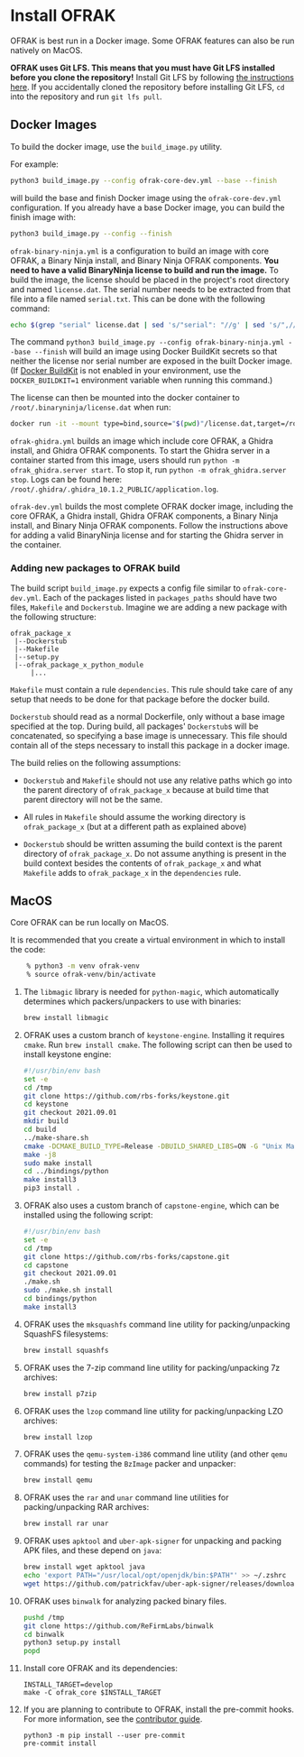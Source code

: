 # Install OFRAK

OFRAK is best run in a Docker image. Some OFRAK features can also be run natively on MacOS.

**OFRAK uses Git LFS. This means that you must have Git LFS installed before you clone the repository!** Install Git LFS by following [the instructions here](https://git-lfs.github.com/). If you accidentally cloned the repository before installing Git LFS, `cd` into the repository and run `git lfs pull`.

## Docker Images
To build the docker image, use the `build_image.py` utility.

For example:
```bash
python3 build_image.py --config ofrak-core-dev.yml --base --finish
```

will build the base and finish Docker image using the `ofrak-core-dev.yml` configuration. If you already have a base Docker image, you can build the finish image with:

```bash
python3 build_image.py --config --finish
```

`ofrak-binary-ninja.yml` is a configuration to build an image with core OFRAK, a Binary Ninja install, and Binary Ninja OFRAK components. **You need to have a valid BinaryNinja license to build and run the image.** To build the image, the license should be placed in the project's root directory and named `license.dat`. The serial number needs to be extracted from that file into a file named `serial.txt`. This can be done with the following command:
```bash
echo $(grep "serial" license.dat | sed 's/"serial": "//g' | sed 's/",//g') > serial.txt
```

The command `python3 build_image.py --config ofrak-binary-ninja.yml --base --finish` will build an image using Docker BuildKit secrets so that neither the license nor serial number are exposed in the built Docker image.
(If [Docker BuildKit](https://docs.docker.com/develop/develop-images/build_enhancements/) is not enabled in your environment, use the `DOCKER_BUILDKIT=1` environment variable when running this command.)

The license can then be mounted into the docker container to `/root/.binaryninja/license.dat` when run:

```bash
docker run -it --mount type=bind,source="$(pwd)"/license.dat,target=/root/.binaryninja/license.dat registry.gitlab.com/redballoonsecurity/ofrak/binary-ninja bash
```

`ofrak-ghidra.yml` builds an image which include core OFRAK, a Ghidra install, and Ghidra OFRAK components. To start the Ghidra server in a container started from this image, users should run `python -m ofrak_ghidra.server start`. To stop it, run `python -m ofrak_ghidra.server stop`. Logs can be found here: `/root/.ghidra/.ghidra_10.1.2_PUBLIC/application.log`.

`ofrak-dev.yml` builds the most complete OFRAK docker image, including the core OFRAK, a Ghidra install, Ghidra OFRAK components, a Binary Ninja install, and Binary Ninja OFRAK components.
Follow the instructions above for adding a valid BinaryNinja license and for starting the Ghidra server in the container.

### Adding new packages to OFRAK build

The build script `build_image.py` expects a config file similar to `ofrak-core-dev.yml`. Each of the packages listed in `packages_paths` should have two files, `Makefile` and `Dockerstub`. Imagine we are adding a new package with the following structure:

```
ofrak_package_x
 |--Dockerstub
 |--Makefile
 |--setup.py
 |--ofrak_package_x_python_module
     |...
```

`Makefile` must contain a rule `dependencies`. This rule should take care of any setup that needs to be done for that package before the docker build.

`Dockerstub` should read as a normal Dockerfile, only without a base image specified at the top. During build, all packages' `Dockerstub`s will be concatenated, so specifying a base image is unnecessary. This file should contain all of the steps necessary to install this package in a docker image.

The build relies on the following assumptions:

* `Dockerstub` and `Makefile` should not use any relative paths which go into the parent directory of `ofrak_package_x` because at build time that parent directory will not be the same.

* All rules in `Makefile` should assume the working directory is `ofrak_package_x` (but at a different path as explained above)

* `Dockerstub` should be written assuming the build context is the parent directory of `ofrak_package_x`. Do not assume anything is present in the build context besides the contents of `ofrak_package_x` and what `Makefile` adds to `ofrak_package_x` in the `dependencies` rule.

## MacOS
Core OFRAK can be run locally on MacOS.

It is recommended that you create a virtual environment in which to install the code:
```bash
    % python3 -m venv ofrak-venv
    % source ofrak-venv/bin/activate
```

1. The `libmagic` library is needed for `python-magic`, which automatically determines which packers/unpackers to use with binaries:
    ```bash
    brew install libmagic
    ```
2. OFRAK uses a custom branch of `keystone-engine`. Installing it requires `cmake`. Run `brew install cmake`. The following script can then be used to install keystone engine:
    ```bash
    #!/usr/bin/env bash
    set -e
    cd /tmp
    git clone https://github.com/rbs-forks/keystone.git
    cd keystone
    git checkout 2021.09.01
    mkdir build
    cd build
    ../make-share.sh
    cmake -DCMAKE_BUILD_TYPE=Release -DBUILD_SHARED_LIBS=ON -G "Unix Makefiles" ..
    make -j8
    sudo make install
    cd ../bindings/python
    make install3
    pip3 install .
    ```
3. OFRAK also uses a custom branch of `capstone-engine`, which can be installed using the following script:
    ```bash
    #!/usr/bin/env bash
    set -e
    cd /tmp
    git clone https://github.com/rbs-forks/capstone.git
    cd capstone
    git checkout 2021.09.01
    ./make.sh
    sudo ./make.sh install
    cd bindings/python
    make install3
    ```
4. OFRAK uses the `mksquashfs` command line utility for packing/unpacking SquashFS filesystems:
    ```bash
    brew install squashfs
    ```
5. OFRAK uses the 7-zip command line utility for packing/unpacking 7z archives:
    ```bash
    brew install p7zip
    ```
6. OFRAK uses the `lzop` command line utility for packing/unpacking LZO archives:
    ```bash
    brew install lzop
    ```
7. OFRAK uses the `qemu-system-i386` command line utility (and other `qemu` commands) for testing the `BzImage` packer and unpacker:
    ```bash
    brew install qemu
    ```
8. OFRAK uses the `rar` and `unar` command line utilities for packing/unpacking RAR archives:
   ```bash
   brew install rar unar
   ```
9. OFRAK uses `apktool` and `uber-apk-signer` for unpacking and packing APK files, and these depend on `java`:
    ```bash
    brew install wget apktool java
    echo 'export PATH="/usr/local/opt/openjdk/bin:$PATH"' >> ~/.zshrc
    wget https://github.com/patrickfav/uber-apk-signer/releases/download/v1.0.0/uber-apk-signer-1.0.0.jar -O /usr/local/bin/uber-apk-signer.jar
    ```
10. OFRAK uses `binwalk` for analyzing packed binary files.
    ```bash
    pushd /tmp
    git clone https://github.com/ReFirmLabs/binwalk 
    cd binwalk
    python3 setup.py install
    popd
    ```
11. Install core OFRAK and its dependencies:
    ```
    INSTALL_TARGET=develop
    make -C ofrak_core $INSTALL_TARGET
    ```
12. If you are planning to contribute to OFRAK, install the pre-commit hooks. For more information, see the [contributor guide](docs/contributor-guide/getting-started.md).
    ```
    python3 -m pip install --user pre-commit
    pre-commit install
    ```
